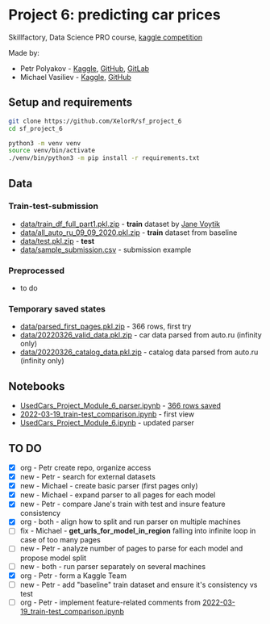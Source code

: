 # Project 6: predicting car prices

Skillfactory, Data Science PRO course, [kaggle competition](https://www.kaggle.com/c/sf-dst-car-price-prediction)

Made by:

- Petr Polyakov - [Kaggle](https://www.kaggle.com/xelorrelin), [GitHub](https://github.com/XelorR), [GitLab](https://gitlab.com/XelorR)
- Michael Vasiliev - [Kaggle](https://www.kaggle.com/michaelvasiliev), [GitHub](https://github.com/MichaelDockers)

## Setup and requirements

```bash
git clone https://github.com/XelorR/sf_project_6
cd sf_project_6

python3 -m venv venv
source venv/bin/activate
./venv/bin/python3 -m pip install -r requirements.txt
```

## Data

### Train-test-submission

- [data/train_df_full_part1.pkl.zip](data/train_df_full_part1.pkl.zip) - **train** dataset by [Jane Voytik](https://www.kaggle.com/datasets/eugeniavoytik/final-car-price-prediction-df-parsed-sep-2021)
- [data/all_auto_ru_09_09_2020.pkl.zip](data/all_auto_ru_09_09_2020.pkl.zip) - **train** dataset from baseline
- [data/test.pkl.zip](data/test.pkl.zip) - **test**
- [data/sample_submission.csv](data/sample_submission.csv) - submission example

### Preprocessed

- to do

### Temporary saved states

- [data/parsed_first_pages.pkl.zip](data/parsed_first_pages.pkl.zip) - 366 rows, first try
- [data/20220326_valid_data.pkl.zip](data/20220326_valid_data.pkl.zip) - car data parsed from auto.ru (infinity only)
- [data/20220326_catalog_data.pkl.zip](data/20220326_catalog_data.pkl.zip) - catalog data parsed from auto.ru (infinity only)

## Notebooks

- [UsedCars_Project_Module_6_parser.ipynb](UsedCars_Project_Module_6_parser.ipynb) - [366 rows saved](data/parsed_first_pages.pkl.zip)
- [2022-03-19_train-test_comparison.ipynb](2022-03-19_train-test_comparison.ipynb) - first view
- [UsedCars_Project_Module_6.ipynb](UsedCars_Project_Module_6.ipynb) - updated parser

## TO DO

- [x] org - Petr create repo, organize access
- [x] new - Petr - search for external datasets
- [x] new - Michael - create basic parser (first pages only)
- [x] new - Michael - expand parser to all pages for each model
- [x] new - Petr - compare Jane's train with test and insure feature consistency
- [x] org - both - align how to split and run parser on multiple machines 
- [ ] fix - Michael - **get_urls_for_model_in_region** falling into infinite loop in case of too many pages
- [ ] new - Petr - analyze number of pages to parse for each model and propose model split
- [ ] new - both - run parser separately on several machines
- [x] org - Petr - form a Kaggle Team
- [ ] new - Petr - add "baseline" train dataset and ensure it's consistency vs test
- [ ] org - Petr - implement feature-related comments from [2022-03-19_train-test_comparison.ipynb](2022-03-19_train-test_comparison.ipynb)